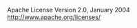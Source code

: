  Apache License
                       Version 2.0, January 2004
                    http://www.apache.org/licenses/
